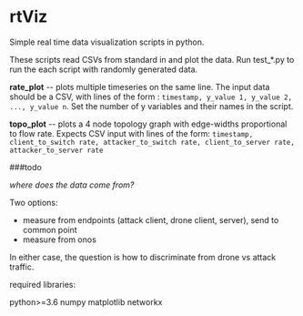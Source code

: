 # rtViz

Simple real time data visualization scripts in python. 

These scripts read CSVs from standard in and plot the data. Run test_*.py to run the each script with randomly generated data.

**rate_plot** -- plots multiple timeseries on the same line. The input data should be a CSV, with lines of the form : ```timestamp, y_value 1, y_value 2, ..., y_value n```. Set the number of y variables and their names in the script.

**topo_plot** -- plots a 4 node topology graph with edge-widths proportional to flow rate. Expects CSV input with lines of the form: ```timestamp, client_to_switch rate, attacker_to_switch rate, client_to_server rate, attacker_to_server rate```


###todo

*where does the data come from?* 

Two options: 

- measure from endpoints (attack client, drone client, server), send to common point
- measure from onos

In either case, the question is how to discriminate from drone vs attack traffic.


required libraries:

python>=3.6
numpy
matplotlib
networkx